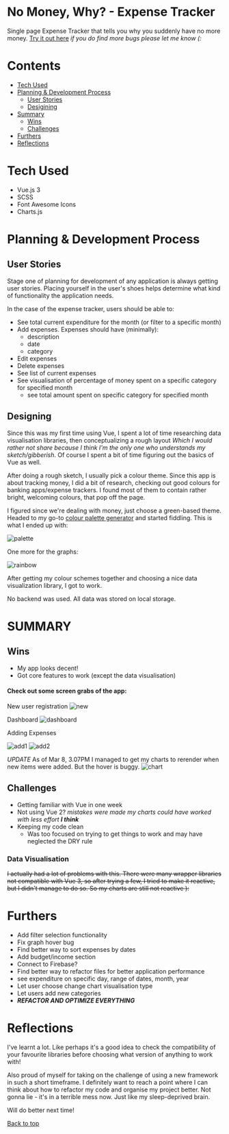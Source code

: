 # No Money, Why? - Expense Tracker

Single page Expense Tracker that tells you why you suddenly have no more money.
[Try it out here](https://nomoneywhy.debjeanlee.com/)
_if you do find more bugs please let me know (:_

# Contents

- [Tech Used](#tech-used)
- [Planning & Development Process](#planning-&-development-process)
  - [User Stories](#user-stories)
  - [Desigining](#designing)
- [Summary](#summary)
  - [Wins](#wins)
  - [Challenges](#challenges)
- [Furthers](#furthers)
- [Reflections](#reflections)

# Tech Used

- Vue.js 3
- SCSS
- Font Awesome Icons
- Charts.js

# Planning & Development Process

## User Stories

Stage one of planning for development of any application is always getting user stories. Placing yourself in the user's shoes helps determine what kind of functionality the application needs.

In the case of the expense tracker, users should be able to:

- See total current expenditure for the month (or filter to a specific month)
- Add expenses. Expenses should have (minimally):
  - description
  - date
  - category
- Edit expenses
- Delete expenses
- See list of current expenses
- See visualisation of percentage of money spent on a specific category for specified month
  - see total amount spent on specific category for specified month

## Designing

Since this was my first time using Vue, I spent a lot of time researching data visualisation libraries, then conceptualizing a rough layout _Which I would rather not share because I think I'm the only one who understands my sketch/gibberish_. Of course I spent a bit of time figuring out the basics of Vue as well.

After doing a rough sketch, I usually pick a colour theme. Since this app is about tracking money, I did a bit of research, checking out good colours for banking apps/expense trackers. I found most of them to contain rather bright, welcoming colours, that pop off the page.

I figured since we're dealing with money, just choose a green-based theme. Headed to my go-to [colour palette generator](https://coolors.com/generate) and started fiddling. This is what I ended up with:

![palette](images/palette.png)

One more for the graphs:

![rainbow](images/rainbow.png)

After getting my colour schemes together and choosing a nice data visualization library, I got to work.

No backend was used. All data was stored on local storage.

# SUMMARY

## Wins

- My app looks decent!
- Got core features to work (except the data visualisation)

#### Check out some screen grabs of the app:

New user registration
![new](images/new.png)

Dashboard
![dashboard](images/home.png)

Adding Expenses

![add1](images/add1.png)
![add2](images/add2.png)

_UPDATE_ As of Mar 8, 3.07PM
I managed to get my charts to rerender when new items were added. But the hover is buggy.
![chart](images/chart.png)

## Challenges

- Getting familiar with Vue in one week
- Not using Vue 2? _mistakes were made my charts could have worked with less effort **I think**_
- Keeping my code clean
  - Was too focused on trying to get things to work and may have neglected the DRY rule

### Data Visualisation

~~I actually had a lot of problems with this. There were many wrapper libraries not compatible with Vue 3, so after trying a few, I tried to make it reactive, but I didn't manage to do so. So my charts are still not reactive ):~~

# Furthers

- Add filter selection functionality
- Fix graph hover bug
- Find better way to sort expenses by dates
- Add budget/income section
- Connect to Firebase?
- Find better way to refactor files for better application performance
- see expenditure on specific day, range of dates, month, year
- Let user choose change chart visualisation type
- Let users add new categories
- _**REFACTOR AND OPTIMIZE EVERYTHING**_

# Reflections

I've learnt a lot. Like perhaps it's a good idea to check the compatibility of your favourite libraries before choosing what version of anything to work with!

Also proud of myself for taking on the challenge of using a new framework in such a short timeframe.
I definitely want to reach a point where I can think about how to refactor my code and organise my project better. Not gonna lie - it's in a terrible mess now. Just like my sleep-deprived brain.

Will do better next time!

[Back to top](#contents)
